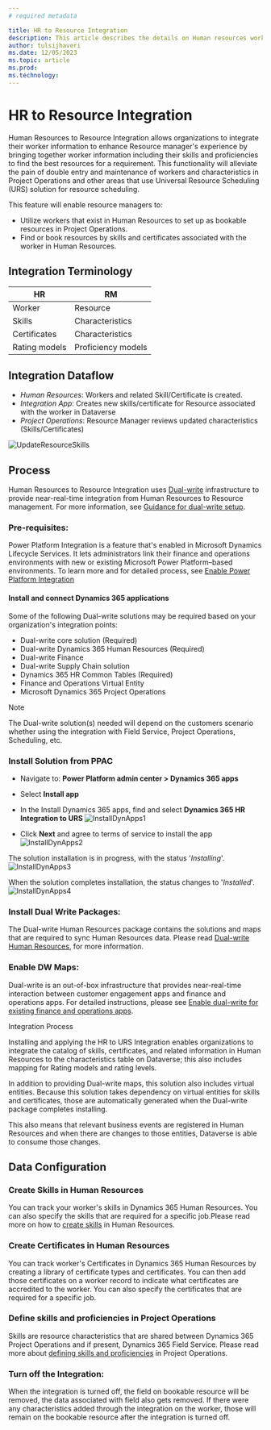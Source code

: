 ```yaml
---
# required metadata

title: HR to Resource Integration
description: This article describes the details on Human resources workers to bookable resource integration. 
author: tulsijhaveri
ms.date: 12/05/2023
ms.topic: article
ms.prod: 
ms.technology: 
---
```

# HR to Resource Integration

Human Resources to Resource Integration allows organizations to integrate their worker information to enhance Resource manager's experience by bringing together worker information including their skills and proficiencies to find the best resources for a requirement. This functionality will alleviate the pain of double entry and maintenance of workers and characteristics in Project Operations and other areas that use Universal Resource Scheduling (URS) solution for resource scheduling.

This feature will enable resource managers to:

- Utilize workers that exist in Human Resources to set up as bookable resources in Project Operations.
- Find or book resources by skills and certificates associated with the worker in Human Resources.

## Integration Terminology

| **HR** | **RM** |
| --- | --- |
| Worker | Resource |
| Skills | Characteristics |
| Certificates | Characteristics |
| Rating models | Proficiency models |

## Integration Dataflow


- _Human Resources_: Workers and related Skill/Certificate is created.
- _Integration App_: Creates new skills/certificate for Resource associated with the worker in Dataverse
- _Project Operations_: Resource Manager reviews updated characteristics (Skills/Certificates)

![UpdateResourceSkills](https://github.com/MicrosoftDocs/Dynamics-365-Operations/assets/129548753/97e486dc-516d-4f60-9c8e-7e949c0dd901)


## Process

Human Resources to Resource Integration uses [Dual-write](https://learn.microsoft.com/en-us/dynamics365/fin-ops-core/dev-itpro/data-entities/dual-write/dual-write-overview) infrastructure to provide near-real-time integration from Human Resources to Resource management. For more information, see [Guidance for dual-write setup](https://learn.microsoft.com/en-us/dynamics365/fin-ops-core/dev-itpro/data-entities/dual-write/connection-setup).

### Pre-requisites:

Power Platform Integration is a feature that's enabled in Microsoft Dynamics Lifecycle Services. It lets administrators link their finance and operations environments with new or existing Microsoft Power Platform–based environments. 
To learn more and for detailed process, see [Enable Power Platform Integration](https://learn.microsoft.com/en-us/dynamics365/fin-ops-core/dev-itpro/power-platform/enable-power-platform-integration)

#### Install and connect Dynamics 365 applications

Some of the following Dual-write solutions may be required based on your organization's integration points:

- Dual-write core solution (Required)
- Dual-write Dynamics 365 Human Resources (Required)
- Dual-write Finance
- Dual-write Supply Chain solution
- Dynamics 365 HR Common Tables (Required)
- Finance and Operations Virtual Entity
- Microsoft Dynamics 365 Project Operations

> [!NOTE]
> The Dual-write solution(s) needed will depend on the customers scenario whether using the integration with Field Service, Project Operations, Scheduling, etc.

### Install Solution from PPAC

- Navigate to: **Power Platform admin center \> Dynamics 365 apps**
- Select **Install app**
- In the Install Dynamics 365 apps, find and select **Dynamics 365 HR Integration to URS**
![InstallDynApps1](https://github.com/MicrosoftDocs/Dynamics-365-Operations/assets/129548753/58156d57-c31c-44ed-988c-553f64816f1c)


- Click **Next** and agree to terms of service to install the app
  ![InstallDynApps2](https://github.com/MicrosoftDocs/Dynamics-365-Operations/assets/129548753/d0b4fb50-42fa-49e7-92ab-eb1fc7ad4f9c)


The solution installation is in progress, with the status '_Installing_'.
![InstallDynApps3](https://github.com/MicrosoftDocs/Dynamics-365-Operations/assets/129548753/dd5a9e5e-6e8d-40da-9fb8-0e2f8c1fcd33)


When the solution completes installation, the status changes to '_Installed_'.
![InstallDynApps4](https://github.com/MicrosoftDocs/Dynamics-365-Operations/assets/129548753/29c85e3d-42e3-462a-b248-cfee46cc8968)


### Install Dual Write Packages:

The Dual-write Human Resources package contains the solutions and maps that are required to sync Human Resources data. Please read [Dual-write Human Resources](https://learn.microsoft.com/en-us/dynamics365/fin-ops-core/dev-itpro/data-entities/dual-write/separated-solutions#dual-write-human-resources), for more information.

### Enable DW Maps:

Dual-write is an out-of-box infrastructure that provides near-real-time interaction between customer engagement apps and finance and operations apps. For detailed instructions, please see [Enable dual-write for existing finance and operations apps](https://learn.microsoft.com/en-us/dynamics365/fin-ops-core/dev-itpro/data-entities/dual-write/enable-dual-write).

Integration Process

Installing and applying the HR to URS Integration enables organizations to integrate the catalog of skills, certificates, and related information in Human Resources to the characteristics table on Dataverse; this also includes mapping for Rating models and rating levels.

In addition to providing Dual-write maps, this solution also includes virtual entities. Because this solution takes dependency on virtual entities for skills and certificates, those are automatically generated when the Dual-write package completes installing.

This also means that relevant business events are registered in Human Resources and when there are changes to those entities, Dataverse is able to consume those changes.

## Data Configuration

### Create Skills in Human Resources

You can track your worker's skills in Dynamics 365 Human Resources. You can also specify the skills that are required for a specific job.Please read more on how to [create skills](https://learn.microsoft.com/en-us/dynamics365/human-resources/hr-develop-skills) in Human Resources.

### Create Certificates in Human Resources

You can track worker's Certificates in Dynamics 365 Human Resources by creating a library of certificate types and certificates. You can then add those certificates on a worker record to indicate what certificates are accredited to the worker. You can also specify the certificates that are required for a specific job.

### Define skills and proficiencies in Project Operations

Skills are resource characteristics that are shared between Dynamics 365 Project Operations and if present, Dynamics 365 Field Service. Please read more about [defining skills and proficiencies](https://learn.microsoft.com/en-us/dynamics365/project-operations/resource-management/define-skills-proficiencies) in Project Operations.

### Turn off the Integration:

When the integration is turned off, the field on bookable resource will be removed, the data associated with field also gets removed. If there were any characteristics added through the integration on the worker, those will remain on the bookable resource after the integration is turned off.

